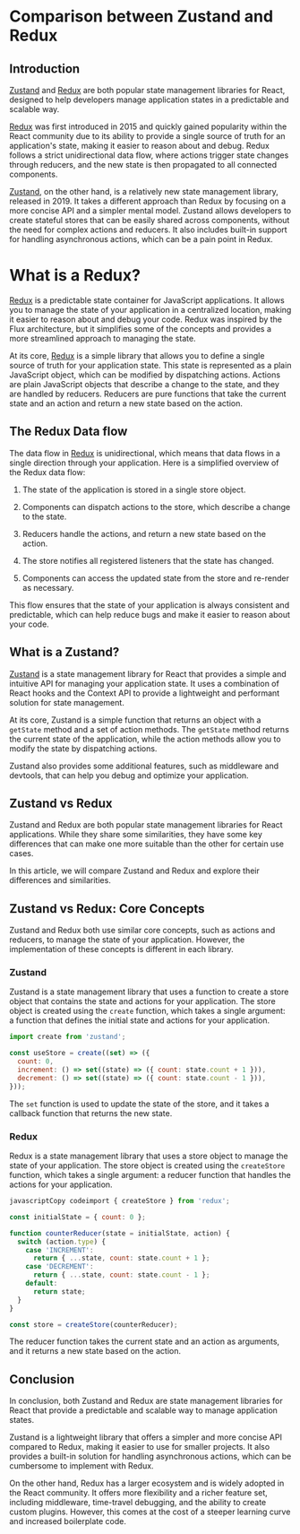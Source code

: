# Comparison between Zustand and Redux

## Introduction

[Zustand](https://zustand-demo.pmnd.rs/) and [Redux](https://redux.js.org/) are both popular state management libraries for React, designed to help developers manage application states in a predictable and scalable way.

[Redux](https://redux.js.org/) was first introduced in 2015 and quickly gained popularity within the React community due to its ability to provide a single source of truth for an application's state, making it easier to reason about and debug. Redux follows a strict unidirectional data flow, where actions trigger state changes through reducers, and the new state is then propagated to all connected components.

[Zustand](https://zustand-demo.pmnd.rs/), on the other hand, is a relatively new state management library, released in 2019. It takes a different approach than Redux by focusing on a more concise API and a simpler mental model. Zustand allows developers to create stateful stores that can be easily shared across components, without the need for complex actions and reducers. It also includes built-in support for handling asynchronous actions, which can be a pain point in Redux.

# What is a Redux?

[Redux](https://redux.js.org/) is a predictable state container for JavaScript applications. It allows you to manage the state of your application in a centralized location, making it easier to reason about and debug your code. Redux was inspired by the Flux architecture, but it simplifies some of the concepts and provides a more streamlined approach to managing the state.

At its core, [Redux](https://redux.js.org/) is a simple library that allows you to define a single source of truth for your application state. This state is represented as a plain JavaScript object, which can be modified by dispatching actions. Actions are plain JavaScript objects that describe a change to the state, and they are handled by reducers. Reducers are pure functions that take the current state and an action and return a new state based on the action.

## The Redux Data flow

The data flow in [Redux](https://redux.js.org/) is unidirectional, which means that data flows in a single direction through your application. Here is a simplified overview of the Redux data flow:

1. The state of the application is stored in a single store object.
    
2. Components can dispatch actions to the store, which describe a change to the state.
    
3. Reducers handle the actions, and return a new state based on the action.
    
4. The store notifies all registered listeners that the state has changed.
    
5. Components can access the updated state from the store and re-render as necessary.
    

This flow ensures that the state of your application is always consistent and predictable, which can help reduce bugs and make it easier to reason about your code.

## What is a Zustand?

[Zustand](https://zustand-demo.pmnd.rs/) is a state management library for React that provides a simple and intuitive API for managing your application state. It uses a combination of React hooks and the Context API to provide a lightweight and performant solution for state management.

At its core, Zustand is a simple function that returns an object with a `getState` method and a set of action methods. The `getState` method returns the current state of the application, while the action methods allow you to modify the state by dispatching actions.

Zustand also provides some additional features, such as middleware and devtools, that can help you debug and optimize your application.

## Zustand vs Redux

Zustand and Redux are both popular state management libraries for React applications. While they share some similarities, they have some key differences that can make one more suitable than the other for certain use cases.

In this article, we will compare Zustand and Redux and explore their differences and similarities.

## **Zustand vs Redux: Core Concepts**

Zustand and Redux both use similar core concepts, such as actions and reducers, to manage the state of your application. However, the implementation of these concepts is different in each library.

### **Zustand**

Zustand is a state management library that uses a function to create a store object that contains the state and actions for your application. The store object is created using the `create` function, which takes a single argument: a function that defines the initial state and actions for your application.

```javascript
import create from 'zustand';

const useStore = create((set) => ({
  count: 0,
  increment: () => set((state) => ({ count: state.count + 1 })),
  decrement: () => set((state) => ({ count: state.count - 1 })),
}));
```

The `set` function is used to update the state of the store, and it takes a callback function that returns the new state.

### **Redux**

Redux is a state management library that uses a store object to manage the state of your application. The store object is created using the `createStore` function, which takes a single argument: a reducer function that handles the actions for your application.

```javascript
javascriptCopy codeimport { createStore } from 'redux';

const initialState = { count: 0 };

function counterReducer(state = initialState, action) {
  switch (action.type) {
    case 'INCREMENT':
      return { ...state, count: state.count + 1 };
    case 'DECREMENT':
      return { ...state, count: state.count - 1 };
    default:
      return state;
  }
}

const store = createStore(counterReducer);
```

The reducer function takes the current state and an action as arguments, and it returns a new state based on the action.

## Conclusion

In conclusion, both Zustand and Redux are state management libraries for React that provide a predictable and scalable way to manage application states.

Zustand is a lightweight library that offers a simpler and more concise API compared to Redux, making it easier to use for smaller projects. It also provides a built-in solution for handling asynchronous actions, which can be cumbersome to implement with Redux.

On the other hand, Redux has a larger ecosystem and is widely adopted in the React community. It offers more flexibility and a richer feature set, including middleware, time-travel debugging, and the ability to create custom plugins. However, this comes at the cost of a steeper learning curve and increased boilerplate code.